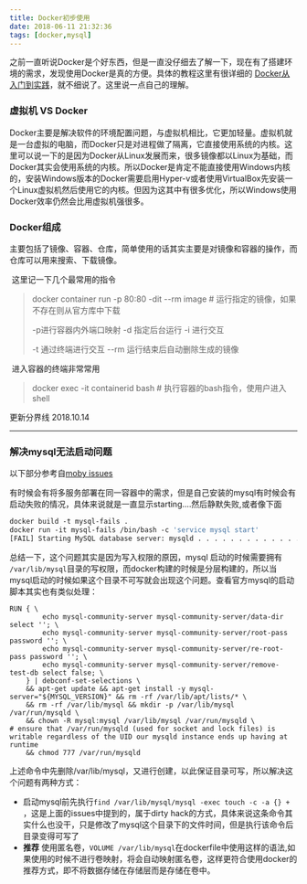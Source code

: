 ```yaml
---
title: Docker初步使用
date: 2018-06-11 21:32:36
tags: [docker,mysql]
---
```


​	之前一直听说Docker是个好东西，但是一直没仔细去了解一下，现在有了搭建环境的需求，发现使用Docker是真的方便。具体的教程这里有很详细的 [Docker从入门到实践](https://yeasy.gitbooks.io/docker_practice/)，就不细说了。这里说一点自己的理解。

### 虚拟机 VS Docker

​	Docker主要是解决软件的环境配置问题，与虚拟机相比，它更加轻量。虚拟机就是一台虚拟的电脑，而Docker只是对进程做了隔离，它直接使用系统的内核。这里可以说一下的是因为Docker从Linux发展而来，很多镜像都以Linux为基础，而Docker其实会使用系统的内核。所以Docker是肯定不能直接使用Windows内核的，安装Windows版本的Docker需要启用Hyper-v或者使用VirtualBox先安装一个Linux虚拟机然后使用它的内核。但因为这其中有很多优化，所以Windows使用Docker效率仍然会比用虚拟机强很多。
<!-- more -->

### Docker组成

​	主要包括了镜像、容器、仓库，简单使用的话其实主要是对镜像和容器的操作，而仓库可以用来搜索、下载镜像。

​	这里记一下几个最常用的指令

> docker container run -p 80:80 -dit --rm   image  # 运行指定的镜像，如果不存在则从官方库中下载
>
>  -p进行容器内外端口映射	  -d 指定后台运行	 -i 进行交互
>
>  -t 通过终端进行交互  --rm 运行结束后自动删除生成的镜像

​	进入容器的终端非常常用

> docker exec -it  containerid  bash	# 执行容器的bash指令，使用户进入shell



更新分界线 2018.10.14

------

### 解决mysql无法启动问题

以下部分参考自[moby issues](https://github.com/moby/moby/issues/34390) 

有时候会有将多服务部署在同一容器中的需求，但是自己安装的mysql有时候会有启动失败的情况，具体来说就是一直显示starting....然后静默失败,或者像下面

```dockerfile
docker build -t mysql-fails .
docker run -it mysql-fails /bin/bash -c 'service mysql start'
[FAIL] Starting MySQL database server: mysqld . . . . . . . . . . . . . . . . . . . . . . . . . . . . . . failed!
```

总结一下，这个问题其实是因为写入权限的原因，mysql 启动的时候需要拥有 `/var/lib/mysql`目录的写权限，而docker构建的时候是分层构建的，所以当mysql启动的时候如果这个目录不可写就会出现这个问题。查看官方mysql的启动脚本其实也有类似处理：

```shell
RUN { \
		echo mysql-community-server mysql-community-server/data-dir select ''; \
		echo mysql-community-server mysql-community-server/root-pass password ''; \
		echo mysql-community-server mysql-community-server/re-root-pass password ''; \
		echo mysql-community-server mysql-community-server/remove-test-db select false; \
	} | debconf-set-selections \
	&& apt-get update && apt-get install -y mysql-server="${MYSQL_VERSION}" && rm -rf /var/lib/apt/lists/* \
	&& rm -rf /var/lib/mysql && mkdir -p /var/lib/mysql /var/run/mysqld \
	&& chown -R mysql:mysql /var/lib/mysql /var/run/mysqld \
# ensure that /var/run/mysqld (used for socket and lock files) is writable regardless of the UID our mysqld instance ends up having at runtime
	&& chmod 777 /var/run/mysqld
```

上述命令中先删除/var/lib/mysql，又进行创建，以此保证目录可写，所以解决这个问题有两种方式：

* 启动mysql前先执行`find /var/lib/mysql/mysql -exec touch -c -a {} + ` ，这是上面的issues中提到的，属于dirty hack的方式，具体来说这条命令其实什么也没干，只是修改了mysql这个目录下的文件时间，但是执行该命令后目录变得可写了
* **推荐** 使用匿名卷，`VOLUME /var/lib/mysql`在dockerfile中使用这样的语法,如果使用的时候不进行卷映射，将会自动映射匿名卷，这样更符合使用docker的推荐方式，即不将数据存储在存储层而是存储在卷中。


